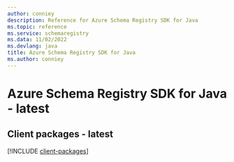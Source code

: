 ```yaml
---
author: conniey
description: Reference for Azure Schema Registry SDK for Java
ms.topic: reference
ms.service: schemaregistry
ms.data: 11/02/2022
ms.devlang: java
title: Azure Schema Registry SDK for Java
ms.author: conniey
---
```

# Azure Schema Registry SDK for Java - latest

## Client packages - latest
[!INCLUDE [client-packages](schema-registry-client-index.md)]